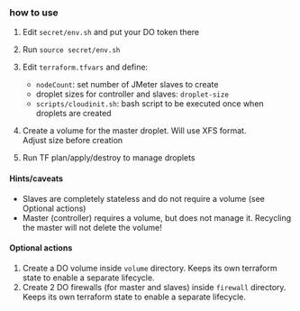 ### how to use

1. Edit `secret/env.sh` and put your DO token there
1. Run `source secret/env.sh`
1. Edit `terraform.tfvars` and define:
   -  `nodeCount`: set number of JMeter slaves to create
   - droplet sizes for controller and slaves: `droplet-size`
   - `scripts/cloudinit.sh`: bash script to be executed once when droplets are created
1. Create a volume for the master droplet. Will use XFS format.  
   Adjust size before creation
   
1. Run TF plan/apply/destroy to manage droplets

#### Hints/caveats
- Slaves are completely stateless and do not require a volume (see Optional actions)
- Master (controller) requires a volume, but does not manage it. Recycling the master will not delete the volume!

#### Optional actions
1. Create a DO volume inside `volume` directory. Keeps its own terraform state to enable a separate lifecycle.  
1. Create 2 DO firewalls (for master and slaves) inside `firewall` directory. Keeps its own terraform state to enable a separate lifecycle.
